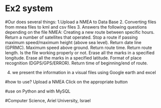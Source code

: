 # Ex2 system
#Our does several things:
1.Upload a NMEA to Data Base
2. Converting files from mnea files to kml and csv files
3. Answers the following questions depending on the file NMEA:
       Creating a new route between specific hours.
      Return a number of satellites that operated.
       Stop a route if passing maximum speed/maximum height (above sea level).
      Return date line (GPRMC).
      Maximum speed above ground.
      Return route time.
      Return route length.
      Is the file working properly or not.
      Erase all the marks in a specified longitude.
     Erase all the marks in a specified latitude.
      Format of place recognition (DGPS/GPS/ERROR).
     Return time of beginning/end of route.

4. we present the information in a visual files using Google earth and excel

#how to use?
Upload a NMEA
Click on the appropriate button

#use on Python and with MySQL 






#Computer Science, Ariel University, Israel
